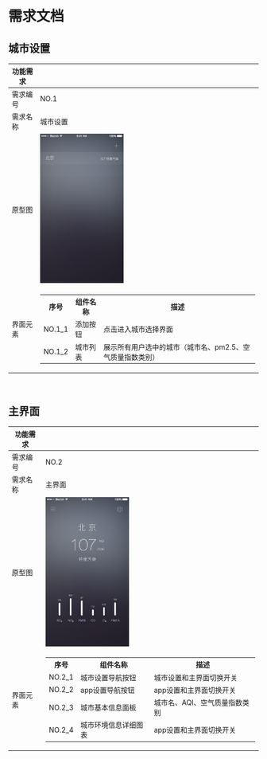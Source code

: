 # 需求文档

## 城市设置


|功能需求 | |
| - | - |
| 需求编号| NO.1|
| 需求名称| 城市设置 |
| 原型图 | <img src="Page1@2x.png" height=300 />  |
| 界面元素| <table><tr><th>序号</th><th>组件名称</th><th>描述</th></tr><tr><td>NO.1_1</td><td>添加按钮</td><td>点击进入城市选择界面 </td></tr><tr><td> NO.1_2 </td><td>城市列表</td><td>展示所有用户选中的城市（城市名、pm2.5、空气质量指数类别）</td></tr></table> |

<br />

## 主界面

|功能需求 | |
| - | - |
| 需求编号| NO.2|
| 需求名称| 主界面 |
| 原型图 | <img src="Page3@2x.png" height=300 />  |
| 界面元素| <table><tr><th>序号</th><th>组件名称</th><th>描述</th></tr><tr><td>NO.2_1</td><td>城市设置导航按钮</td><td>城市设置和主界面切换开关 </td></tr><tr><td>NO.2_2</td><td>app设置导航按钮</td><td>app设置和主界面切换开关</td></tr><tr><td>NO.2_3</td><td>城市基本信息面板</td><td>城市名、AQI、空气质量指数类别</td></tr><tr><td>NO.2_4</td><td>城市环境信息详细图表</td><td>app设置和主界面切换开关</td></tr></table> |

<br />